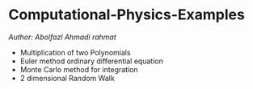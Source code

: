 # Computational-Physics-Examples
*Author: Abolfazl Ahmadi rahmat*
<br>
* Multiplication of two Polynomials
* Euler method ordinary differential equation
* Monte Carlo method for integration
* 2 dimensional Random Walk

